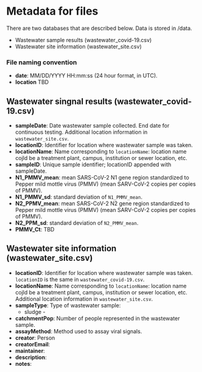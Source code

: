 # Metadata for files

There are two databases that are described below. Data is stored in /data. 
- Wastewater sample results (wastewater_covid-19.csv)
- Wastewater site information (wastewater_site.csv)

### File naming convention
- **date**: MM/DD/YYYY HH:mm:ss  (24 hour format, in UTC).
- **location** TBD

## Wastewater singnal results (wastewater_covid-19.csv)
- **sampleDate**: Date wastewater sample collected. End date for continuous testing. Additional location information in `wastewater_site.csv`.
- **locationID**: Identifier for location where wastewater sample was taken. 
- **locationName**: Name corresponding to `locationName`: location name cojld be a treatment plant, campus, institution or sewer location, etc.
- **sampleID**: Unique sample identifier; locationID appended with sampleDate.
- **N1_PMMV_mean**:	mean SARS-CoV-2 N1 gene region standardized to Pepper mild mottle virus (PMMV) (mean SARV-CoV-2 copies per copies of PMMV).
- **N1_PMMV_sd**:	standard deviation of `N1_PMMV_mean`.
- **N2_PPMV_mean**:	mean SARS-CoV-2 N2 gene region standardized to Pepper mild mottle virus (PMMV) (mean SARV-CoV-2 copies per copies of PMMV).
- **N2_PPM_sd**: standard deviation of `N2_PMMV_mean`.
- **PMMV_Ct**: TBD

## Wastewater site information (wastewater_site.csv)
- **locationID**:	Identifier for location where wastewater sample was taken. `locationID` is the same in `wastewater_covid-19.csv`.
- **locationName**:	Name corresponding to `locationName`: location name cojld be a treatment plant, campus, institution or sewer location, etc. Additional location information in `wastewater_site.csv`.
- **sampleType**: Type of wastewater sample: 
  - sludge - 
- **catchmentPop**:	Number of people represented in the wastewater sample.
- **assayMethod**: Method used to assay viral signals.
- **creator**:	Person 
- **creatorEmail**:	
- **maintainer**:	
- **description**:
- **notes**:


